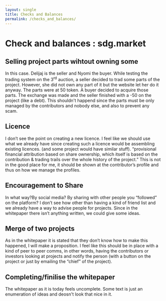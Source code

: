 ```yaml
---
layout: single
title: Checks and Balances
permalink: /checks_and_balances/
---
```


# Check and balances : sdg.market

## Selling project parts wihtout owning some
In this case. Delijaj is the seller and Nyomi the buyer.
While testing the trading system on the 3<sup>rd</sup> auction, a seller decided to trad some parts of the project. 
However, she did not own any part of it but the website let her do it anyway. The parts were at 50 token. A buyer 
decided to acquire those parts. The exchange was made and the seller finished with a -50 on the project (like a debt).
This shouldn't happend since the parts must be only managed by the contributors and nobody else, and also to prevent any scam.

## Licence
I don’t see the point on creating a new licence. I feel like we should use what we already have since creating such a licence 
would be assembling existing licences. (and some project would have similar stuff). 
“provisional financial attribution based on share ownership, which itself is based on the contribution & trading trails
over the whole history of the project.” This is not in the good place for me, it should be shown at the contributor’s 
profile and thus on how we manage the profiles.

## Encouragement to Share
In what way?By social media? By sharing with other people you “followed” on the platform?
I don’t see how other than having a kind of friend list and we already have a way to advise people for projects.
Since in the whitepaper there isn’t anything written, we could give some ideas.

## Merge of two projects
As in the whitepaper it is stated that they don’t know how to make this happened, I will make a proposition.
I feel like this should be in place with a kind of peer to peer comms, in other words, having the contributors or 
investors looking at projects and notify the person (with a button on the project or just by emailing the “chief” of the project).

## Completing/finilise the whitepaper
The whitepaper as it is today feels uncomplete. Some text is just an enumeration of ideas and deosn't look that nice in it.
